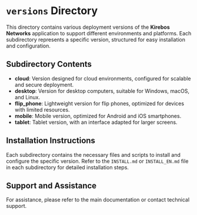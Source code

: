 # `versions` Directory

This directory contains various deployment versions of the **Kirebos Networks** application to support different environments and platforms. Each subdirectory represents a specific version, structured for easy installation and configuration.

## Subdirectory Contents

- **cloud**: Version designed for cloud environments, configured for scalable and secure deployment.
- **desktop**: Version for desktop computers, suitable for Windows, macOS, and Linux.
- **flip_phone**: Lightweight version for flip phones, optimized for devices with limited resources.
- **mobile**: Mobile version, optimized for Android and iOS smartphones.
- **tablet**: Tablet version, with an interface adapted for larger screens.

## Installation Instructions

Each subdirectory contains the necessary files and scripts to install and configure the specific version. Refer to the `INSTALL.md` or `INSTALL_EN.md` file in each subdirectory for detailed installation steps.

## Support and Assistance

For assistance, please refer to the main documentation or contact technical support.
